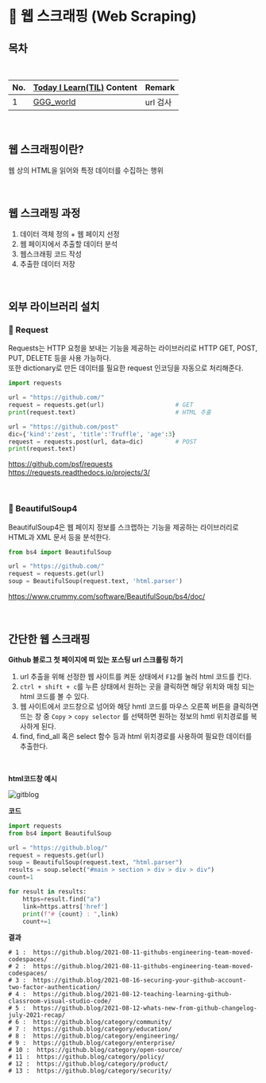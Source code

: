 # 📑 웹 스크래핑 (Web Scraping)

## 목차     

<br>

|No.|[Today I Learn(TIL)](TIL) Content|Remark|
|------|-------|-------|
|1|[GGG_world](TIL/GGG_world.py)|url 검사|

<br/>

## 웹 스크래핑이란?

웹 상의 HTML을 읽어와 특정 데이터를 수집하는 행위 

<br>

## 웹 스크래핑 과정
1. 데이터 객체 정의 + 웹 페이지 선정
2. 웹 페이지에서 추출할 데이터 분석
3. 웹스크래핑 코드 작성
4. 추출한 데이터 저장  

<br/>

## 외부 라이브러리 설치    

### 📌 Request

Requests는 HTTP 요청을 보내는 기능을 제공하는 라이브러리로 HTTP GET, POST, PUT, DELETE 등을 사용 가능하다.        
또한 dictionary로 만든 데이터를 필요한 request 인코딩을 자동으로 처리해준다.        

``` python
import requests

url = "https://github.com/"
request = requests.get(url)                    # GET
print(request.text)                            # HTML 추출

url = "https://github.com/post"
dic={'kind':'zest', 'title':'Truffle', 'age':3}
request = requests.post(url, data=dic)         # POST
print(request.text)
```
https://github.com/psf/requests     
https://requests.readthedocs.io/projects/3/

<br/>

### 📌 BeautifulSoup4

BeautifulSoup4은 웹 페이지 정보를 스크랩하는 기능을 제공하는 라이브러리로 HTML과 XML 문서 등을 분석한다.      

``` python
from bs4 import BeautifulSoup

url = "https://github.com/"
request = requests.get(url)  
soup = BeautifulSoup(request.text, 'html.parser')
```
https://www.crummy.com/software/BeautifulSoup/bs4/doc/

<br>

## 간단한 웹 스크래핑

**Github 블로그 첫 페이지에 떠 있는 포스팅 url 스크롤링 하기**      

1. url 추출을 위해 선정한 웹 사이트를 켜둔 상태에서 ```F12```를 눌러 html 코드를 킨다.     
2. ```ctrl + shift + c```를 누른 상태에서 원하는 곳을 클릭하면 해당 위치와 매칭 되는 html 코드를 볼 수 있다.       
3. 웹 사이트에서 코드창으로 넘어와 해당 hmtl 코드를 마우스 오른쪽 버튼을 클릭하면 뜨는 창 중 ```Copy``` > ```copy selector``` 를 선택하면 원하는 정보의 hmtl 위치경로를 복사하게 된다.         
4. find, find_all 혹은 select 함수 등과 html 위치경로를 사용하여 필요한 데이터를 추출한다.    

<br/>

**html코드창 예시** 

![gitblog](https://user-images.githubusercontent.com/56749776/129632160-620694b6-0632-40d0-aa8d-ff409eb02ef5.png)

**코드**

``` python
import requests
from bs4 import BeautifulSoup

url = "https://github.blog/"
request = requests.get(url)  
soup = BeautifulSoup(request.text, "html.parser")
results = soup.select("#main > section > div > div > div")
count=1

for result in results:
    https=result.find("a")
    link=https.attrs['href']
    print(f"# {count} : ",link)
    count+=1
```

**결과**

```
# 1 :  https://github.blog/2021-08-11-githubs-engineering-team-moved-codespaces/
# 2 :  https://github.blog/2021-08-11-githubs-engineering-team-moved-codespaces/
# 3 :  https://github.blog/2021-08-16-securing-your-github-account-two-factor-authentication/
# 4 :  https://github.blog/2021-08-12-teaching-learning-github-classroom-visual-studio-code/
# 5 :  https://github.blog/2021-08-12-whats-new-from-github-changelog-july-2021-recap/
# 6 :  https://github.blog/category/community/
# 7 :  https://github.blog/category/education/
# 8 :  https://github.blog/category/engineering/
# 9 :  https://github.blog/category/enterprise/
# 10 :  https://github.blog/category/open-source/
# 11 :  https://github.blog/category/policy/
# 12 :  https://github.blog/category/product/
# 13 :  https://github.blog/category/security/
```
